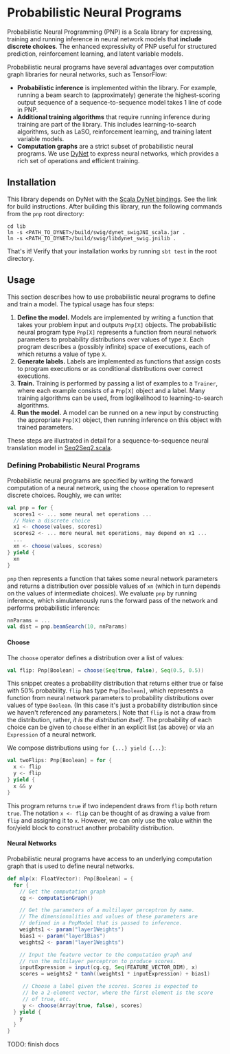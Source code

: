 # Probabilistic Neural Programs

Probabilistic Neural Programming (PNP) is a Scala library for
expressing, training and running inference in neural network models
that **include discrete choices**. The enhanced expressivity of PNP
useful for structured prediction, reinforcement learning, and latent
variable models.

Probabilistic neural programs have several advantages over computation
graph libraries for neural networks, such as TensorFlow:

* **Probabilistic inference** is implemented within the library. For
  example, running a beam search to (approximately) generate the
  highest-scoring output sequence of a sequence-to-sequence model
  takes 1 line of code in PNP.
* **Additional training algorithms** that require running inference
  during training are part of the library. This includes
  learning-to-search algorithms, such as LaSO, reinforcement learning,
  and training latent variable models.
* **Computation graphs** are a strict subset of probabilistic neural
  programs. We use [DyNet](https://github.com/clab/dynet) to express
  neural networks, which provides a rich set of operations and
  efficient training.

## Installation

This library depends on DyNet with the
[Scala DyNet bindings](https://github.com/allenai/dynet/tree/master/swig).
See the link for build instructions. After building this library, run
the following commands from the `pnp` root directory:

```
cd lib
ln -s <PATH_TO_DYNET>/build/swig/dynet_swigJNI_scala.jar .
ln -s <PATH_TO_DYNET>/build/swig/libdynet_swig.jnilib .
```

That's it! Verify that your installation works by running `sbt test`
in the root directory.

## Usage

This section describes how to use probabilistic neural programs to
define and train a model. The typical usage has four steps:

1. **Define the model.** Models are implemented by writing a function
   that takes your problem input and outputs `Pnp[X]` objects. The
   probabilistic neural program type `Pnp[X]` represents a function
   from neural network parameters to probability distributions over
   values of type `X`. Each program describes a (possibly infinite)
   space of executions, each of which returns a value of type `X`.
2. **Generate labels.** Labels are implemented as functions that assign
   costs to program executions or as conditional distributions over
   correct executions.
3. **Train.** Training is performed by passing a list of examples to a
   `Trainer`, where each example consists of a `Pnp[X]` object and a
   label. Many training algorithms can be used, from loglikelihood to
   learning-to-search algorithms.
4. **Run the model.** A model can be runned on a new input by
   constructing the appropriate `Pnp[X]` object, then running
   inference on this object with trained parameters.

These steps are illustrated in detail for a sequence-to-sequence
neural translation model in
[Seq2Seq2.scala](src/main/scala/org/allenai/pnp/examples/Seq2Seq.scala).

### Defining Probabilistic Neural Programs

Probabilistic neural programs are specified by writing the forward
computation of a neural network, using the `choose` operation to
represent discrete choices. Roughly, we can write: 

```scala
val pnp = for {
  scores1 <- ... some neural net operations ...
  // Make a discrete choice
  x1 <- choose(values, scores1)
  scores2 <- ... more neural net operations, may depend on x1 ...
  ...
  xn <- choose(values, scoresn)
} yield {
  xn
}
```

`pnp` then represents a function that takes some neural network
parameters and returns a distribution over possible values of `xn`
(which in turn depends on the values of intermediate choices). We 
evaluate `pnp` by running inference, which simulatenously runs the
forward pass of the network and performs probabilistic inference:

```scala
nnParams = ... 
val dist = pnp.beamSearch(10, nnParams)
```

#### Choose

The `choose` operator defines a distribution over a list of values:

```scala
val flip: Pnp[Boolean] = choose(Seq(true, false), Seq(0.5, 0.5))
```

This snippet creates a probability distribution that returns either
true or false with 50% probability. `flip` has type `Pnp[Boolean]`,
which represents a function from neural network parameters to
probability distributions over values of type `Boolean`. (In this case
it's just a probability distribution since we haven't referenced any
parameters.)  Note that `flip` is not a draw from the distribution,
rather, *it is the distribution itself*. The probability of each
choice can be given to `choose` either in an explicit list (as above)
or via an `Expression` of a neural network.

We compose distributions using `for {...} yield {...}`:

```scala
val twoFlips: Pnp[Boolean] = for {
  x <- flip
  y <- flip
} yield {
  x && y
}
```

This program returns `true` if two independent draws from `flip` both
return `true`. The notation `x <- flip` can be thought of as drawing a
value from `flip` and assigning it to `x`. However, we can only use
the value within the for/yield block to construct another probability
distribution.

#### Neural Networks

Probabilistic neural programs have access to an underlying computation
graph that is used to define neural networks.

```scala
def mlp(x: FloatVector): Pnp[Boolean] = {
  for {
    // Get the computation graph
    cg <- computationGraph()

    // Get the parameters of a multilayer perceptron by name.
    // The dimensionalities and values of these parameters are 
    // defined in a PnpModel that is passed to inference.
    weights1 <- param("layer1Weights")
    bias1 <- param("layer1Bias")
    weights2 <- param("layer1Weights")

    // Input the feature vector to the computation graph and
    // run the multilayer perceptron to produce scores.
    inputExpression = input(cg.cg, Seq(FEATURE_VECTOR_DIM), x)
    scores = weights2 * tanh((weights1 * inputExpression) + bias1)

     // Choose a label given the scores. Scores is expected to
     // be a 2-element vector, where the first element is the score
     // of true, etc.
     y <- choose(Array(true, false), scores)
  } yield {
    y
  }
}
```


TODO: finish docs
